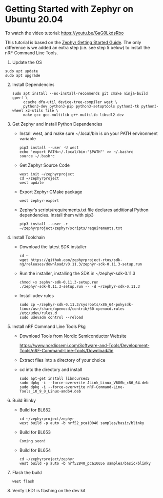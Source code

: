 # Getting Started with Zephyr on Ubuntu 20.04

To watch the video tutorial: https://youtu.be/GaG0LkdsRbo

This tutorial is based on the [Zephyr Getting Started Guide](https://docs.zephyrproject.org/latest/getting_started/index.html). The only difference is we added an extra step (i.e. see step 5 below) to install the nRF Command Line Tools.

1.  Update the OS

   ```
   sudo apt update
   sudo apt upgrade
   ```

   

2. Install Dependencies

   ```
   sudo apt install --no-install-recommends git cmake ninja-build gperf \
        ccache dfu-util device-tree-compiler wget \
        python3-dev python3-pip python3-setuptools python3-tk python3-wheel xz-utils file \
        make gcc gcc-multilib g++-multilib libsdl2-dev
   ```

   

3. Get Zephyr and Install Python Dependencies

   - Install west, and make sure ~/.local/bin is on your PATH environment variable

     ```
     pip3 install --user -U west
     echo 'export PATH=~/.local/bin:"$PATH"' >> ~/.bashrc
     source ~/.bashrc
     ```

     

   - Get Zephyr Source Code

     ```
     west init ~/zephyrproject
     cd ~/zephyrproject
     west update
     ```

     

   - Export Zephyr CMake package

     ```
     west zephyr-export
     ```

     

   - Zephyr’s scripts/requirements.txt file declares additional Python dependencies. Install them with pip3

     ```
     pip3 install --user -r ~/zephyrproject/zephyr/scripts/requirements.txt
     ```

     

4. Install Toolchain

   - Download the latest SDK installer

     ```
     cd ~
     wget https://github.com/zephyrproject-rtos/sdk-ng/releases/download/v0.11.3/zephyr-sdk-0.11.3-setup.run
     ```

     

   - Run the installer, installing the SDK in ~/zephyr-sdk-0.11.3

     ```
     chmod +x zephyr-sdk-0.11.3-setup.run
     ./zephyr-sdk-0.11.3-setup.run -- -d ~/zephyr-sdk-0.11.3
     ```

     

   - Install udev rules

     ```
     sudo cp ~/zephyr-sdk-0.11.3/sysroots/x86_64-pokysdk-linux/usr/share/openocd/contrib/60-openocd.rules /etc/udev/rules.d
     sudo udevadm control --reload
     ```

     

5. Install nRF Command Line Tools Pkg

   - Download Tools from Nordic Semiconductor Website

     https://www.nordicsemi.com/Software-and-Tools/Development-Tools/nRF-Command-Line-Tools/Download#in

   - Extract files into a directory of your choice

     

   - cd into the directory and install

     ```
     sudo apt-get install libncurses5
     sudo dpkg -i --force-overwrite JLink_Linux_V680b_x86_64.deb
     sudo dpkg -i --force-overwrite nRF-Command-Line-Tools_10_9_0_Linux-amd64.deb
     ```

     

6. Build Blinky

   - Build for BL652

     ```
     cd ~/zephyrproject/zephyr
     west build -p auto -b nrf52_pca10040 samples/basic/blinky
     ```

     

   - Build for BL653

     ```
     Coming soon!
     ```

     

   - Build for BL654

     ```
     cd ~/zephyrproject/zephyr
     west build -p auto -b nrf52840_pca10056 samples/basic/blinky
     ```

     

7. Flash the build

   ```
   west flash
   ```

   

8. Verify LED1 is flashing on the dev kit